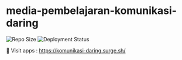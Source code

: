 # media-pembelajaran-komunikasi-daring

![Repo Size](https://img.shields.io/github/repo-size/alfianokt/media-pembelajaran-komunikasi-daring)
![Deployment Status](https://github.com/alfianokt/media-pembelajaran-komunikasi-daring/workflows/Surge%20Deployment/badge.svg)

📌 Visit apps : https://komunikasi-daring.surge.sh/